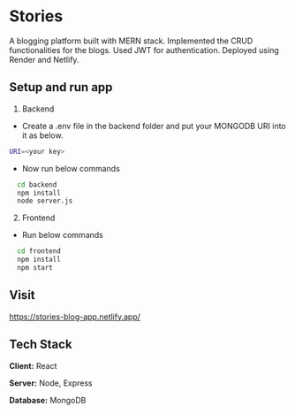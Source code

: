 # Stories
A blogging platform built with MERN stack. Implemented the CRUD functionalities for the blogs. Used JWT for authentication. Deployed using Render and Netlify.


## Setup and run app

1. Backend
- Create a .env file in the backend folder and put your MONGODB URI into it as below.
```bash
URI=<your key>
```
- Now run below commands
```bash
  cd backend
  npm install
  node server.js
```

2. Frontend
- Run below commands
```bash
  cd frontend
  npm install
  npm start
```


## Visit

https://stories-blog-app.netlify.app/
## Tech Stack

**Client:** React

**Server:** Node, Express

**Database:** MongoDB

